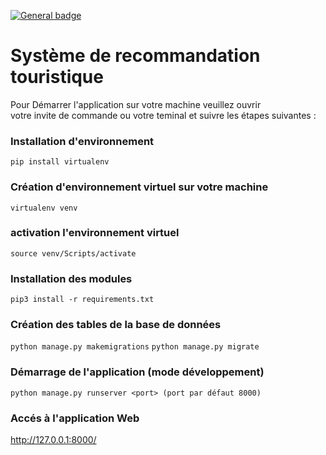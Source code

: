 [![General badge](https://img.shields.io/badge/pip-v3-green.svg)](https://shields.io/)
# Système de recommandation touristique

 Pour Démarrer l'application sur votre machine veuillez ouvrir                 
 votre invite de commande ou votre teminal et suivre les étapes suivantes :

### Installation d'environnement

`pip install virtualenv`

### Création d'environnement virtuel sur votre machine

`virtualenv venv`

### activation l'environnement virtuel

`source venv/Scripts/activate`


### Installation des modules 

`pip3 install -r requirements.txt`

### Création des tables de la base de données

`python manage.py makemigrations`
`python manage.py migrate`

### Démarrage de l'application (mode développement)

`python manage.py runserver <port> (port par défaut 8000)`

### Accés à l'application Web 

http://127.0.0.1:8000/

